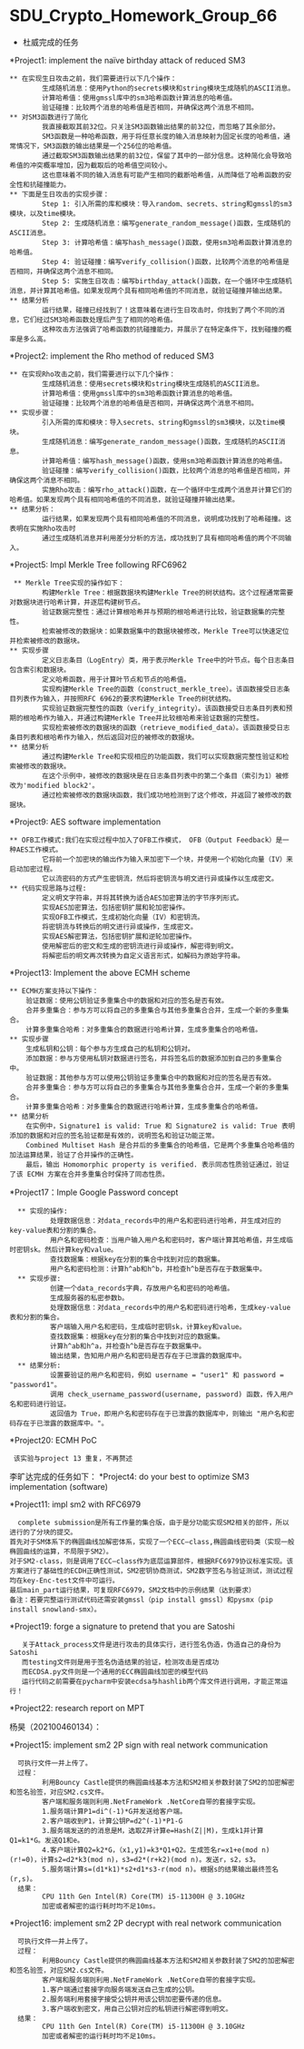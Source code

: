 # SDU_Crypto_Homework_Group_66 

* 杜威完成的任务 

*Project1: implement the naïve birthday attack of reduced SM3

    ** 在实现生日攻击之前，我们需要进行以下几个操作：
            生成随机消息：使用Python的secrets模块和string模块生成随机的ASCII消息。
            计算哈希值：使用gmssl库中的sm3哈希函数计算消息的哈希值。
            验证碰撞：比较两个消息的哈希值是否相同，并确保这两个消息不相同。
    ** 对SM3函数进行了简化
            我直接截取其前32位。只关注SM3函数输出结果的前32位，而忽略了其余部分。
            SM3函数是一种哈希函数，用于将任意长度的输入消息映射为固定长度的哈希值，通常情况下，SM3函数的输出结果是一个256位的哈希值。
            通过截取SM3函数输出结果的前32位，保留了其中的一部分信息。这种简化会导致哈希值的冲突概率增加，因为截取后的哈希值空间较小。
            这也意味着不同的输入消息有可能产生相同的截断哈希值，从而降低了哈希函数的安全性和抗碰撞能力。
    ** 下面是生日攻击的实现步骤：
            Step 1: 引入所需的库和模块：导入random、secrets、string和gmssl的sm3模块，以及time模块。
            Step 2: 生成随机消息：编写generate_random_message()函数，生成随机的ASCII消息。
            Step 3: 计算哈希值：编写hash_message()函数，使用sm3哈希函数计算消息的哈希值。
            Step 4: 验证碰撞：编写verify_collision()函数，比较两个消息的哈希值是否相同，并确保这两个消息不相同。
            Step 5: 实施生日攻击：编写birthday_attack()函数，在一个循环中生成随机消息，并计算其哈希值。如果发现两个具有相同哈希值的不同消息，就验证碰撞并输出结果。
    ** 结果分析
            运行结果，碰撞已经找到了！这意味着在进行生日攻击时，你找到了两个不同的消息，它们经过SM3哈希函数处理后产生了相同的哈希值。
            这种攻击方法强调了哈希函数的抗碰撞能力，并展示了在特定条件下，找到碰撞的概率是多么高。

            
*Project2: implement the Rho method of reduced SM3

    ** 在实现Rho攻击之前，我们需要进行以下几个操作：
            生成随机消息：使用secrets模块和string模块生成随机的ASCII消息。
            计算哈希值：使用gmssl库中的sm3哈希函数计算消息的哈希值。
            验证碰撞：比较两个消息的哈希值是否相同，并确保这两个消息不相同。
    ** 实现步骤：
            引入所需的库和模块：导入secrets、string和gmssl的sm3模块，以及time模块。
            生成随机消息：编写generate_random_message()函数，生成随机的ASCII消息。
            计算哈希值：编写hash_message()函数，使用sm3哈希函数计算消息的哈希值。
            验证碰撞：编写verify_collision()函数，比较两个消息的哈希值是否相同，并确保这两个消息不相同。
            实施Rho攻击：编写rho_attack()函数，在一个循环中生成两个消息并计算它们的哈希值。如果发现两个具有相同哈希值的不同消息，就验证碰撞并输出结果。
    ** 结果分析：
            运行结果，如果发现两个具有相同哈希值的不同消息，说明成功找到了哈希碰撞。这表明在实施Rho攻击时
            通过生成随机消息并利用差分分析的方法，成功找到了具有相同哈希值的两个不同输入。


 *Project5: Impl Merkle Tree following RFC6962
 
     ** Merkle Tree实现的操作如下：
    	    构建Merkle Tree：根据数据块构建Merkle Tree的树状结构。这个过程通常需要对数据块进行哈希计算，并逐层构建树节点。
    	    验证数据完整性：通过计算根哈希并与预期的根哈希进行比较，验证数据集的完整性。
    	    检索被修改的数据块：如果数据集中的数据块被修改，Merkle Tree可以快速定位并检索被修改的数据块。
    ** 实现步骤
    	    定义日志条目（LogEntry）类，用于表示Merkle Tree中的叶节点。每个日志条目包含索引和数据块。
    	    定义哈希函数，用于计算叶节点和节点的哈希值。
    	    实现构建Merkle Tree的函数（construct_merkle_tree）。该函数接受日志条目列表作为输入，并按照RFC 6962的要求构建Merkle Tree的树状结构。
    	    实现验证数据完整性的函数（verify_integrity）。该函数接受日志条目列表和预期的根哈希作为输入，并通过构建Merkle Tree并比较根哈希来验证数据的完整性。
    	    实现检索被修改的数据块的函数（retrieve_modified_data）。该函数接受日志条目列表和根哈希作为输入，然后返回对应的被修改的数据块。
    ** 结果分析
        	通过构建Merkle Tree和实现相应的功能函数，我们可以实现数据完整性验证和检索被修改的数据块。
            在这个示例中，被修改的数据块是在日志条目列表中的第二个条目（索引为1）被修改为'modified block2'。
            通过检索被修改的数据块函数，我们成功地检测到了这个修改，并返回了被修改的数据块。


 *Project9: AES software implementation
 
    ** OFB工作模式:我们在实现过程中加入了OFB工作模式， OFB（Output Feedback）是一种AES工作模式。
            它将前一个加密块的输出作为输入来加密下一个块，并使用一个初始化向量（IV）来启动加密过程。
            它以流密码的方式产生密钥流，然后将密钥流与明文进行异或操作以生成密文。    
    ** 代码实现思路与过程:
            定义明文字符串，并将其转换为适合AES加密算法的字节序列形式。
            实现AES加密算法，包括密钥扩展和轮加密操作。
            实现OFB工作模式，生成初始化向量（IV）和密钥流。
            将密钥流与转换后的明文进行异或操作，生成密文。
            实现AES解密算法，包括密钥扩展和逆轮加密操作。
            使用解密后的密文和生成的密钥流进行异或操作，解密得到明文。
            将解密后的明文再次转换为自定义语言形式，如解码为原始字符串。
    

*Project13: Implement the above ECMH scheme

    ** ECMH方案支持以下操作：	
    	验证数据：使用公钥验证多重集合中的数据和对应的签名是否有效。
    	合并多重集合：参与方可以将自己的多重集合与其他多重集合合并，生成一个新的多重集合。
    	计算多重集合哈希：对多重集合的数据进行哈希计算，生成多重集合的哈希值。
    ** 实现步骤
    	生成私钥和公钥：每个参与方生成自己的私钥和公钥对。
    	添加数据：参与方使用私钥对数据进行签名，并将签名后的数据添加到自己的多重集合中。
    	验证数据：其他参与方可以使用公钥验证多重集合中的数据和对应的签名是否有效。
    	合并多重集合：参与方可以将自己的多重集合与其他多重集合合并，生成一个新的多重集合。
    	计算多重集合哈希：对多重集合的数据进行哈希计算，生成多重集合的哈希值。
    ** 结果分析
    	在实例中，Signature1 is valid: True 和 Signature2 is valid: True 表明添加的数据和对应的签名验证都是有效的，说明签名和验证功能正常。
    	Combined Multiset Hash 是合并后的多重集合的哈希值，它是两个多重集合哈希值的加法运算结果，验证了合并操作的正确性。
    	最后，输出 Homomorphic property is verified. 表示同态性质验证通过，验证了该 ECMH 方案在合并多重集合时保持了同态性质。





*Project17：Imple Google Password concept 

      ** 实现的操作:
              处理数据信息：对data_records中的用户名和密码进行哈希，并生成对应的key-value表和分割的集合。
              用户名和密码检查：当用户输入用户名和密码时，客户端计算其哈希值，并生成临时密钥sk。然后计算key和value。
              查找数据集：根据key在分割的集合中找到对应的数据集。
              用户名和密码检测：计算h^ab和h^b，并检查h^b是否存在于数据集中。
      ** 实现步骤:
              创建一个data_records字典，存放用户名和密码的哈希值。
              生成服务器的私密参数b。
              处理数据信息：对data_records中的用户名和密码进行哈希，生成key-value表和分割的集合。
              客户端输入用户名和密码，生成临时密钥sk，计算key和value。
              查找数据集：根据key在分割的集合中找到对应的数据集。
              计算h^ab和h^a，并检查h^b是否存在于数据集中。
              输出结果，告知用户用户名和密码是否存在于已泄露的数据库中。
      ** 结果分析: 
              设置要验证的用户名和密码，例如 username = "user1" 和 password = "password1"。
              调用 check_username_password(username, password) 函数，传入用户名和密码进行验证。
              返回值为 True，即用户名和密码存在于已泄露的数据库中，则输出 "用户名和密码存在于已泄露的数据库中。"。



 *Project20: ECMH PoC
 
     该实验与project 13 重复，不再赘述

     
李旷达完成的任务如下：
*Project4: do your best to optimize SM3 implementation (software)

*Project11: impl sm2 with RFC6979
   
      complete submission是所有工作量的集合版，由于是分功能实现SM2相关的部件，所以进行的了分块的提交。 
    首先对于SM体系下的椭圆曲线加解密体系，实现了一个ECC—class,椭圆曲线密码类（实现一般椭圆曲线的运算，不局限于SM2）。
    对于SM2-class，则是调用了ECC—class作为底层运算部件，根据RFC6979协议标准实现。该方案进行了基础性的ECDH正确性测试，SM2密钥协商测试，SM2数字签名与验证测试，测试过程均在key-Enc-test文件中可运行。
    最后main_part运行结果，可复现RFC6979，SM2文档中的示例结果（达到要求）
    备注：若要完整运行测试代码还需安装gmssl（pip install gmssl）和pysmx（pip install snowland-smx）。

*Project19: forge a signature to pretend that you are Satoshi
       
       关于Attack_process文件是进行攻击的具体实行，进行签名伪造，伪造自己的身份为Satoshi
       而testing文件则是用于签名伪造结果的验证，检测攻击是否成功
       而ECDSA.py文件则是一个通用的ECC椭圆曲线加密的模型代码
       运行代码之前需要在pycharm中安装ecdsa与hashlib两个库文件进行调用，才能正常运行！

*Project22: research report on MPT  

杨昊（202100460134）：

*Project15: implement sm2 2P sign with real network communication

      可执行文件一并上传了。
      过程：
            利用Bouncy Castle提供的椭圆曲线基本方法和SM2相关参数封装了SM2的加密解密和签名验签，对应SM2.cs文件。
            客户端和服务端则利用.NetFrameWork .NetCore自带的套接字实现。
            1.服务端计算P1=di^(-1)*G并发送给客户端。
            2.客户端收到P1，计算公钥P=d2^(-1)*P1-G
            3.服务端发送的的消息是M，选取Z并计算e=Hash(Z||M)，生成k1并计算Q1=k1*G。发送Q1和e。
            4.客户端计算Q2=k2*G，（x1,y1)=k3*Q1+Q2。生成签名r=x1+e(mod n)(r!=0)，计算s2=d2*k3(mod n)，s3=d2*(r+k2)(mod n)。发送r，s2，s3。
            5.服务端计算s=(d1*k1)*s2+d1*s3-r(mod n)。根据s的结果输出最终签名(r,s)。
      结果：
            CPU 11th Gen Intel(R) Core(TM) i5-11300H @ 3.10GHz
            加密或者解密的运行耗时均不足10ms。
      
*Project16: implement sm2 2P decrypt with real network communication
      
      可执行文件一并上传了。
      过程：
            利用Bouncy Castle提供的椭圆曲线基本方法和SM2相关参数封装了SM2的加密解密和签名验签，对应SM2.cs文件。
            客户端和服务端则利用.NetFrameWork .NetCore自带的套接字实现。
            1.客户端通过套接字向服务端发送自己生成的公钥。
            2.服务端利用套接字接受公钥并用该公钥加密要传递的信息。
            3.客户端收到密文，用自己公钥对应的私钥进行解密得到明文。
      结果：
            CPU 11th Gen Intel(R) Core(TM) i5-11300H @ 3.10GHz
            加密或者解密的运行耗时均不足10ms。
